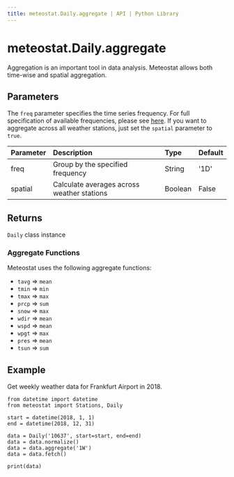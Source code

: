 ```yaml
---
title: meteostat.Daily.aggregate | API | Python Library
---
```


# meteostat.Daily.aggregate

Aggregation is an important tool in data analysis. Meteostat allows both time-wise and spatial aggregation.

## Parameters

The `freq` parameter specifies the time series frequency. For full specification of available frequencies, please see [here](https://pandas.pydata.org/pandas-docs/stable/user_guide/timeseries.html#offset-aliases). If you want to aggregate across all weather stations, just set the `spatial` parameter to `true`.

| **Parameter** | **Description**                            | **Type** | **Default** |
|:--------------|:-------------------------------------------|:---------|:------------|
| freq          | Group by the specified frequency           | String   | '1D'        |
| spatial       | Calculate averages across weather stations | Boolean  | False       |

## Returns

`Daily` class instance

### Aggregate Functions

Meteostat uses the following aggregate functions:

* `tavg` => `mean`
* `tmin` => `min`
* `tmax` => `max`
* `prcp` => `sum`
* `snow` => `max`
* `wdir` => `mean`
* `wspd` => `mean`
* `wpgt` => `max`
* `pres` => `mean`
* `tsun` => `sum`

## Example

Get weekly weather data for Frankfurt Airport in 2018.

```python{9}
from datetime import datetime
from meteostat import Stations, Daily

start = datetime(2018, 1, 1)
end = datetime(2018, 12, 31)

data = Daily('10637', start=start, end=end)
data = data.normalize()
data = data.aggregate('1W')
data = data.fetch()

print(data)
```
